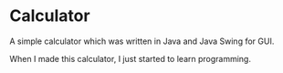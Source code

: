 # Calculator
A simple calculator which was written in Java and Java Swing for GUI.

When I made this calculator, I just started to learn programming.
